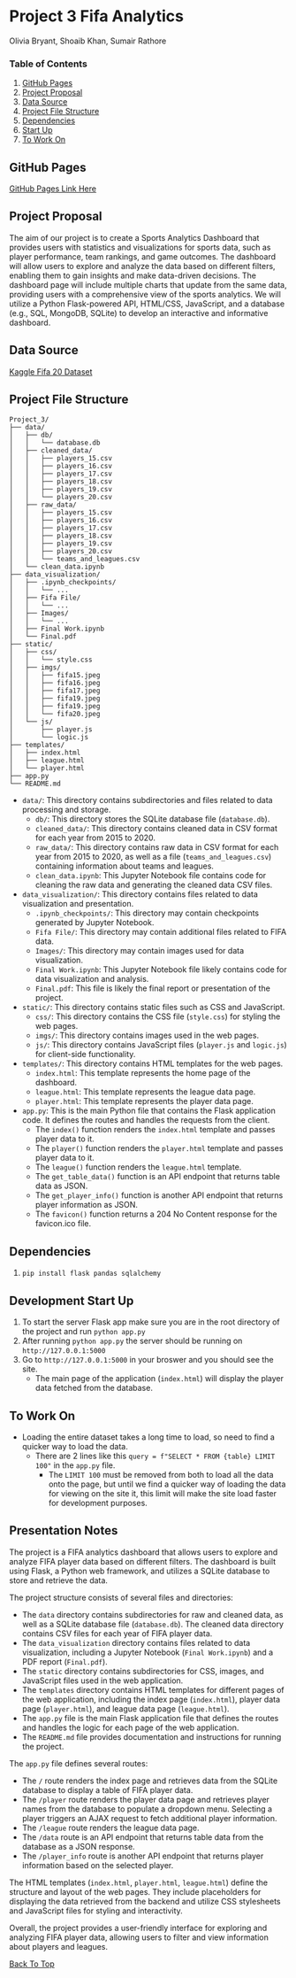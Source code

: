 # Project 3 Fifa Analytics
Olivia Bryant, Shoaib Khan, Sumair Rathore

### Table of Contents
1. [GitHub Pages](#github-pages)
2. [Project Proposal](#project-proposal)
3. [Data Source](#data-source)
4. [Project File Structure](#project-file-structure)
5. [Dependencies](#dependencies)
6. [Start Up](#development-start-up)
7. [To Work On](#to-work-on)

## GitHub Pages
[GitHub Pages Link Here](https://sumairrathore.github.io/Project_3/)

## Project Proposal
The aim of our project is to create a Sports Analytics Dashboard that provides users with statistics and visualizations for sports data, such as player performance, team rankings, and game outcomes.
The dashboard will allow users to explore and analyze the data based on different filters, enabling them to gain insights and make data-driven decisions.
The dashboard page will include multiple charts that update from the same data, providing users with a comprehensive view of the sports analytics.
We will utilize a Python Flask-powered API, HTML/CSS, JavaScript, and a database (e.g., SQL, MongoDB, SQLite) to develop an interactive and informative dashboard.

## Data Source
[Kaggle Fifa 20 Dataset](https://www.kaggle.com/datasets/stefanoleone992/fifa-20-complete-player-dataset?select=players_20.csv)

## Project File Structure
```
Project_3/
├── data/
│   ├── db/
│   │   └── database.db
│   ├── cleaned_data/
│   │   ├── players_15.csv
│   │   ├── players_16.csv
│   │   ├── players_17.csv
│   │   ├── players_18.csv
│   │   ├── players_19.csv
│   │   └── players_20.csv
│   ├── raw_data/
│   │   ├── players_15.csv
│   │   ├── players_16.csv
│   │   ├── players_17.csv
│   │   ├── players_18.csv
│   │   ├── players_19.csv
│   │   ├── players_20.csv
│   │   └── teams_and_leagues.csv
│   └── clean_data.ipynb
├── data_visualization/
│   ├── .ipynb_checkpoints/
│   │   └── ...
│   ├── Fifa File/
│   │   └── ...
│   ├── Images/
│   │   └── ...
│   ├── Final Work.ipynb
│   └── Final.pdf
├── static/
│   ├── css/
│   │   └── style.css
│   ├── imgs/
│   │   ├── fifa15.jpeg
│   │   ├── fifa16.jpeg
│   │   ├── fifa17.jpeg
│   │   ├── fifa19.jpeg
│   │   ├── fifa19.jpeg
│   │   └── fifa20.jpeg
│   └── js/
│       ├── player.js
│       └── logic.js
├── templates/
│   ├── index.html
│   ├── league.html
│   └── player.html
├── app.py
└── README.md
```
- `data/`: This directory contains subdirectories and files related to data processing and storage.
    - `db/`: This directory stores the SQLite database file (`database.db`).
    - `cleaned_data/`: This directory contains cleaned data in CSV format for each year from 2015 to 2020.
    - `raw_data/`: This directory contains raw data in CSV format for each year from 2015 to 2020, as well as a file (`teams_and_leagues.csv`) containing information about teams and leagues.
    - `clean_data.ipynb`: This Jupyter Notebook file contains code for cleaning the raw data and generating the cleaned data CSV files.
- `data_visualization/`: This directory contains files related to data visualization and presentation.
    - `.ipynb_checkpoints/`: This directory may contain checkpoints generated by Jupyter Notebook.
    - `Fifa File/`: This directory may contain additional files related to FIFA data.
    - `Images/`: This directory may contain images used for data visualization.
    - `Final Work.ipynb`: This Jupyter Notebook file likely contains code for data visualization and analysis.
    - `Final.pdf`: This file is likely the final report or presentation of the project.
- `static/`: This directory contains static files such as CSS and JavaScript.
    - `css/`: This directory contains the CSS file (`style.css`) for styling the web pages.
    - `imgs/`: This directory contains images used in the web pages.
    - `js/`: This directory contains JavaScript files (`player.js` and `logic.js`) for client-side functionality.
- `templates/`: This directory contains HTML templates for the web pages.
    - `index.html`: This template represents the home page of the dashboard.
    - `league.html`: This template represents the league data page.
    - `player.html`: This template represents the player data page.
- `app.py`: This is the main Python file that contains the Flask application code. It defines the routes and handles the requests from the client.
    - The `index()` function renders the `index.html` template and passes player data to it.
    - The `player()` function renders the `player.html` template and passes player data to it.
    - The `league()` function renders the `league.html` template.
    - The `get_table_data()` function is an API endpoint that returns table data as JSON.
    - The `get_player_info()` function is another API endpoint that returns player information as JSON.
    - The `favicon()` function returns a 204 No Content response for the favicon.ico file.

## Dependencies
1. `pip install flask pandas sqlalchemy`

## Development Start Up
1. To start the server Flask app make sure you are in the root directory of the project and run `python app.py`
2. After running `python app.py` the server should be running on `http://127.0.0.1:5000`
3. Go to `http://127.0.0.1:5000` in your broswer and you should see the site.
    - The main page of the application (`index.html`) will display the player data fetched from the database.

## To Work On
- Loading the entire dataset takes a long time to load, so need to find a quicker way to load the data.
    - There are 2 lines like this `query = f"SELECT * FROM {table} LIMIT 100"` in the `app.py` file.
        - The `LIMIT 100` must be removed from both to load all the data onto the page, but until we find a quicker way of loading the data for viewing on the site it, this limit will make the site load faster for development purposes.

## Presentation Notes
The project is a FIFA analytics dashboard that allows users to explore and analyze FIFA player data based on different filters. The dashboard is built using Flask, a Python web framework, and utilizes a SQLite database to store and retrieve the data.

The project structure consists of several files and directories:
- The `data` directory contains subdirectories for raw and cleaned data, as well as a SQLite database file (`database.db`). The cleaned data directory contains CSV files for each year of FIFA player data.
- The `data_visualization` directory contains files related to data visualization, including a Jupyter Notebook (`Final Work.ipynb`) and a PDF report (`Final.pdf`).
- The `static` directory contains subdirectories for CSS, images, and JavaScript files used in the web application.
- The `templates` directory contains HTML templates for different pages of the web application, including the index page (`index.html`), player data page (`player.html`), and league data page (`league.html`).
- The `app.py` file is the main Flask application file that defines the routes and handles the logic for each page of the web application.
- The `README.md` file provides documentation and instructions for running the project.

The `app.py` file defines several routes:
- The `/` route renders the index page and retrieves data from the SQLite database to display a table of FIFA player data.
- The `/player` route renders the player data page and retrieves player names from the database to populate a dropdown menu. Selecting a player triggers an AJAX request to fetch additional player information.
- The `/league` route renders the league data page.
- The `/data` route is an API endpoint that returns table data from the database as a JSON response.
- The `/player_info` route is another API endpoint that returns player information based on the selected player.

The HTML templates (`index.html`, `player.html`, `league.html`) define the structure and layout of the web pages. They include placeholders for displaying the data retrieved from the backend and utilize CSS stylesheets and JavaScript files for styling and interactivity.

Overall, the project provides a user-friendly interface for exploring and analyzing FIFA player data, allowing users to filter and view information about players and leagues.

[Back To Top](#project-3-fifa-analytics)